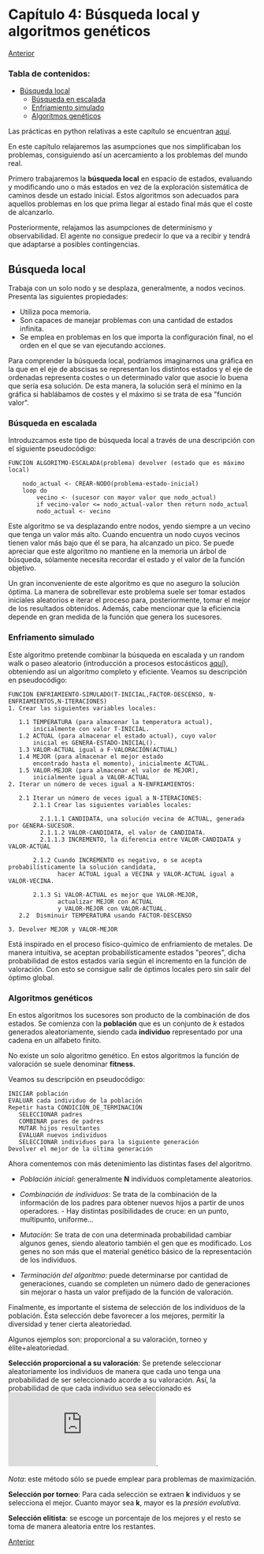 # Capítulo 4: Búsqueda local y algoritmos genéticos

[Anterior](https://github.com/EduPH/Apuntes-IA/blob/master/docs/Capitulo%203.md)


### Tabla de contenidos: 

+ [Búsqueda local](#busqueda-local)
  - [Búsqueda en escalada](#busqueda-en-escalada)
  - [Enfriamiento simulado](#enfriamiento-simulado)
  - [Algoritmos genéticos](#algoritmos-geneticos)


Las prácticas en python relativas a este capítulo se encuentran [aquí](https://github.com/EduPH/IA-Practicas/blob/master/practica-03.py).


En este capítulo relajaremos las asumpciones que nos simplificaban los problemas, 
consiguiendo así un acercamiento a los problemas del mundo real. 

Primero trabajaremos la **búsqueda local** en espacio de estados, evaluando y 
modificando uno o más estados en vez de la exploración sistemática de caminos
desde un estado inicial. Estos algoritmos son adecuados para aquellos problemas 
en los que prima llegar al estado final más que el coste de alcanzarlo.

Posteriormente, relajamos las asumpciones de determinismo y observabilidad.
El agente no consigue predecir lo que va a recibir y tendrá que adaptarse a posibles contingencias. 

## Búsqueda local

Trabaja con un solo nodo y se desplaza, generalmente, a nodos vecinos. Presenta las siguientes propiedades:

+ Utiliza poca memoria. 
+ Son capaces de manejar problemas con una cantidad de estados infinita. 
+ Se emplea en problemas en los que importa la configuración final, no el orden en el que se van ejecutando acciones. 

Para comprender la búsqueda local, podríamos imaginarnos una gráfica en la que en el eje de abscisas se representan
los distintos estados y el eje de ordenadas representa costes o un determinado valor que asocie lo buena que sería esa solución.
De esta manera, la solución será el mínimo en la gráfica si hablábamos de costes y el máximo si se trata de esa "función valor".

### Búsqueda en escalada

Introduzcamos este tipo de búsqueda local a través de una descripción con el siguiente pseudocódigo:

```
FUNCION ALGORITMO-ESCALADA(problema) devolver (estado que es máximo local)

	nodo_actual <- CREAR-NODO(problema-estado-inicial)
    loop do
		vecino <- (sucesor con mayor valor que nodo_actual)
		if vecino-valor <= nodo_actual-valor then return nodo_actual
		nodo_actual <- vecino
```

Este algoritmo se va desplazando entre nodos, yendo siempre a un vecino que tenga un valor más alto.
Cuando encuentra un nodo cuyos vecinos tienen valor más bajo que él se
para, ha alcanzado un pico. Se puede apreciar que este algoritmo no
mantiene en la memoria un árbol de búsqueda, sólamente necesita
recordar el estado y el valor de la función objetivo. 

Un gran inconveniente de este algoritmo es que no aseguro la solución
óptima. La manera de sobrellevar este problema suele ser tomar estados
iniciales aleatorios e iterar el proceso para, posteriormente, tomar
el mejor de los resultados obtenidos. Además, cabe mencionar que la
eficiencia depende en gran medida de la función que genera los
sucesores. 

### Enfriamento simulado

Este algoritmo pretende combinar la búsqueda en escalada y un random
walk o paseo aleatorio (introducción a procesos estocásticos
[aquí](https://matesland.wordpress.com/2017/07/06/introduccion-procesos-estocasticos/)),
obteniendo así un algoritmo completo y eficiente. Veamos su
descripción en pseudocódigo:

```
FUNCION ENFRIAMIENTO-SIMULADO(T-INICIAL,FACTOR-DESCENSO, N-ENFRIAMIENTOS,N-ITERACIONES)
1. Crear las siguientes variables locales:

   1.1 TEMPERATURA (para almacenar la temperatura actual),
       inicialmente con valor T-INICIAL.
   1.2 ACTUAL (para almacenar el estado actual), cuyo valor
       inicial es GENERA-ESTADO-INICIAL().
   1.3 VALOR-ACTUAL igual a F-VALORACIÓN(ACTUAL)
   1.4 MEJOR (para almacenar el mejor estado
       encontrado hasta el momento), inicialmente ACTUAL.
   1.5 VALOR-MEJOR (para almacenar el valor de MEJOR),
       inicialmente igual a VALOR-ACTUAL
2. Iterar un número de veces igual a N-ENFRIAMIENTOS:

   2.1 Iterar un número de veces igual a N-ITERACIONES:
	   2.1.1 Crear las siguientes variables locales:
	   
		 2.1.1.1 CANDIDATA, una solución vecina de ACTUAL, generada por GENERA-SUCESOR.
		 2.1.1.2 VALOR-CANDIDATA, el valor de CANDIDATA.
		 2.1.1.3 INCREMENTO, la diferencia entre VALOR-CANDIDATA y VALOR-ACTUAL
       
	   2.1.2 Cuando INCREMENTO es negativo, o se acepta probabilísticamente la solución candidata,
              hacer ACTUAL igual a VECINA y VALOR-ACTUAL igual a VALOR-VECINA.
       
	   2.1.3 Si VALOR-ACTUAL es mejor que VALOR-MEJOR,
              actualizar MEJOR con ACTUAL
              y VALOR-MEJOR con VALOR-ACTUAL.
   2.2  Disminuir TEMPERATURA usando FACTOR-DESCENSO

3. Devolver MEJOR y VALOR-MEJOR
```

Está inspirado en el proceso físico-químico de enfriamiento de
metales. De manera intuitiva, se aceptan probabilísticamente estados
"peores", dicha probabilidad de estos estados varía según el
incremento en la función de valoración. Con esto se consigue salir de
óptimos locales pero sin salir del óptimo global. 

### Algoritmos genéticos

En estos algoritmos los sucesores son producto de la combinación de
dos estados. Se comienza con la **población** que es un conjunto de
*k* estados generados aleatoriamente, siendo cada **individuo**
representado por una cadena en un alfabeto finito. 

No existe un solo algoritmo genético. En estos algoritmos la función
de valoración se suele denominar **fitness**. 

Veamos su descripción en pseudocódigo:
```
INICIAR población
EVALUAR cada individuo de la población
Repetir hasta CONDICIÓN_DE_TERMINACIÓN
   SELECCIONAR padres
   COMBINAR pares de padres
   MUTAR hijos resultantes
   EVALUAR nuevos individuos
   SELECCIONAR individuos para la siguiente generación
Devolver el mejor de la última generación
```
Ahora comentemos con más detenimiento las distintas fases del
algoritmo. 

+ *Población inicial*: generalmente **N** individuos completamente
  aleatorios. 

+ *Combinación de individuos*: Se trata de la combinación de la
  información de los padres para obtener nuevos hijos a partir de unos
  operadores. 
	  - Hay distintas posibilidades de cruce: en un punto, multipunto,
		  uniforme...

+ *Mutación*: Se trata de con una determinada probabilidad cambiar
  algunos genes, siendo aleatorio también el gen que es
  modificado. Los genes no son más que el material genético básico de
  la representación de los individuos. 

+  *Terminación del algoritmo*: puede determinarse por cantidad de
   generaciones, cuando se completen un número dado de generaciones
   sin mejorar o hasta un valor prefijado de la función de
   valoración. 
  
 Finalmente, es importante el sistema de selección de los individuos
de la población. Ésta selección debe favorecer a los mejores, permitir
la diversidad y tener cierta aleatoriedad. 

Algunos ejemplos son: proporcional a su valoración, torneo y
élite+aleatoriedad. 

**Selección proporcional a su valoración**: Se pretende seleccionar
aleatoriamente los individuos de manera que cada uno tenga una
probabilidad de ser seleccionado acorde a su valoración. Así, la
probabilidad de que cada individuo sea seleccionado es 
![formula](http://latex.codecogs.com/gif.latex?%5Clarge%20P%28i%29%3D%20%5Cfrac%7BF%28i%29%7D%7B%5Csum_%7Bj%3D1%7D%5En%20F%28j%29%7D).


*Nota*: este método sólo se puede emplear para problemas de
maximización. 

**Selección por torneo**: Para cada selección se extraen **k**
individuos y se selecciona el mejor. Cuanto mayor sea **k**, mayor es
la *presión evolutiva*. 

**Selección elitista**: se escoge un porcentaje de los mejores y el
resto se toma de manera aleatoria entre los restantes. 


[Anterior](https://github.com/EduPH/Apuntes-IA/blob/master/docs/Capitulo%203.md)



